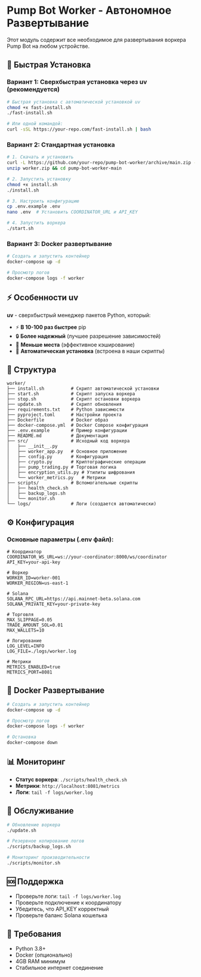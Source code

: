 # Pump Bot Worker - Автономное Развертывание

Этот модуль содержит все необходимое для развертывания воркера Pump Bot на любом устройстве.

## 🚀 Быстрая Установка

### Вариант 1: Сверхбыстрая установка через uv (рекомендуется)
```bash
# Быстрая установка с автоматической установкой uv
chmod +x fast-install.sh
./fast-install.sh

# Или одной командой:
curl -sSL https://your-repo.com/fast-install.sh | bash
```

### Вариант 2: Стандартная установка
```bash
# 1. Скачать и установить
curl -L https://github.com/your-repo/pump-bot-worker/archive/main.zip -o worker.zip
unzip worker.zip && cd pump-bot-worker-main

# 2. Запустить установку
chmod +x install.sh
./install.sh

# 3. Настроить конфигурацию
cp .env.example .env
nano .env  # Установить COORDINATOR_URL и API_KEY

# 4. Запустить воркера
./start.sh
```

### Вариант 3: Docker развертывание
```bash
# Создать и запустить контейнер
docker-compose up -d

# Просмотр логов
docker-compose logs -f worker
```

## ⚡ Особенности uv

**uv** - сверхбыстрый менеджер пакетов Python, который:
- ⚡ **В 10-100 раз быстрее** pip
- 🔒 **Более надежный** (лучшее разрешение зависимостей)
- 💾 **Меньше места** (эффективное кэширование)
- 🔄 **Автоматическая установка** (встроена в наши скрипты)

## 📁 Структура

```
worker/
├── install.sh          # Скрипт автоматической установки
├── start.sh            # Скрипт запуска воркера
├── stop.sh             # Скрипт остановки воркера
├── update.sh           # Скрипт обновления
├── requirements.txt    # Python зависимости
├── pyproject.toml      # Настройки проекта
├── Dockerfile          # Docker образ
├── docker-compose.yml  # Docker Compose конфигурация
├── .env.example        # Пример конфигурации
├── README.md           # Документация
├── src/                # Исходный код воркера
│   ├── __init__.py
│   ├── worker_app.py   # Основное приложение
│   ├── config.py       # Конфигурация
│   ├── crypto.py       # Криптографические операции
│   ├── pump_trading.py # Торговая логика
│   ├── encryption_utils.py # Утилиты шифрования
│   └── worker_metrics.py   # Метрики
├── scripts/            # Вспомогательные скрипты
│   ├── health_check.sh
│   ├── backup_logs.sh
│   └── monitor.sh
└── logs/               # Логи (создается автоматически)
```

## ⚙️ Конфигурация

### Основные параметры (.env файл):

```env
# Координатор
COORDINATOR_WS_URL=ws://your-coordinator:8000/ws/coordinator
API_KEY=your-api-key

# Воркер
WORKER_ID=worker-001
WORKER_REGION=us-east-1

# Solana
SOLANA_RPC_URL=https://api.mainnet-beta.solana.com
SOLANA_PRIVATE_KEY=your-private-key

# Торговля
MAX_SLIPPAGE=0.05
TRADE_AMOUNT_SOL=0.01
MAX_WALLETS=10

# Логирование
LOG_LEVEL=INFO
LOG_FILE=./logs/worker.log

# Метрики
METRICS_ENABLED=true
METRICS_PORT=8081
```

## 🐳 Docker Развертывание

```bash
# Создать и запустить контейнер
docker-compose up -d

# Просмотр логов
docker-compose logs -f worker

# Остановка
docker-compose down
```

## 📊 Мониторинг

- **Статус воркера**: `./scripts/health_check.sh`
- **Метрики**: `http://localhost:8081/metrics`
- **Логи**: `tail -f logs/worker.log`

## 🔧 Обслуживание

```bash
# Обновление воркера
./update.sh

# Резервное копирование логов
./scripts/backup_logs.sh

# Мониторинг производительности
./scripts/monitor.sh
```

## 🆘 Поддержка

- Проверьте логи: `tail -f logs/worker.log`
- Проверьте подключение к координатору
- Убедитесь, что API_KEY корректный
- Проверьте баланс Solana кошелька

## 📝 Требования

- Python 3.8+
- Docker (опционально)
- 4GB RAM минимум
- Стабильное интернет соединение
